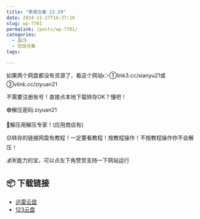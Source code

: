 ```yaml
---
title: "黑框合集 22-29"
date: 2024-11-27T16:37:10
slug: wp-7781
permalink: /posts/wp-7781/
categories:
  - 盖📺
  - 恰饭合集
tags:

---
```


如果两个网盘都没有资源了，看这个网站👉①link3.cc/xianyu21或②vlink.cc/ziyuan21

不需要注册账号！直接点本地下载转存OK？懂吧！

🟢解压密码:ziyuan21

🔵解压用解压专家！(应用商店有)

🟡转存的链接网盘有教程！一定要看教程！按教程操作！不按教程操作你不会解压！

💰🈶能力的宝，可以点左下角赞赏支持一下网站运行

## 📦 下载链接
- [迅雷云盘](https://blziyuan21.com/pay-download/7781?key=8c6f682ada&down_id=0)
- [123云盘](https://blziyuan21.com/pay-download/7781?key=8c6f682ada&down_id=1)

